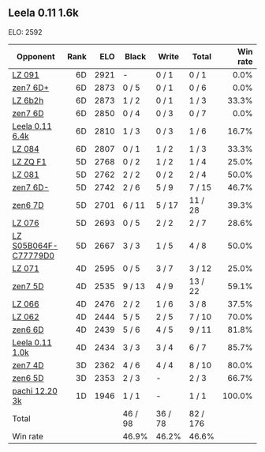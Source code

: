 ## Leela 0.11 1.6k ##

ELO: 2592

Opponent | Rank | ELO | Black | Write | Total | Win rate
---------|-----:|----:|-------|-------|-------|-------:
[LZ 091](LZ%20091.md) | 6D | 2921 | - | 0 / 1 | 0 / 1 | 0.0%
[zen7 6D+](zen7%206D+.md) | 6D | 2873 | 0 / 5 | 0 / 1 | 0 / 6 | 0.0%
[LZ 6b2h](LZ%206b2h.md) | 6D | 2873 | 1 / 2 | 0 / 1 | 1 / 3 | 33.3%
[zen7 6D](zen7%206D.md) | 6D | 2850 | 0 / 4 | 0 / 3 | 0 / 7 | 0.0%
[Leela 0.11 6.4k](Leela%200.11%206.4k.md) | 6D | 2810 | 1 / 3 | 0 / 3 | 1 / 6 | 16.7%
[LZ 084](LZ%20084.md) | 6D | 2807 | 0 / 1 | 1 / 2 | 1 / 3 | 33.3%
[LZ ZQ F1](LZ%20ZQ%20F1.md) | 5D | 2768 | 0 / 2 | 1 / 2 | 1 / 4 | 25.0%
[LZ 081](LZ%20081.md) | 5D | 2762 | 2 / 2 | 0 / 2 | 2 / 4 | 50.0%
[zen7 6D-](zen7%206D-.md) | 5D | 2742 | 2 / 6 | 5 / 9 | 7 / 15 | 46.7%
[zen6 7D](zen6%207D.md) | 5D | 2701 | 6 / 11 | 5 / 17 | 11 / 28 | 39.3%
[LZ 076](LZ%20076.md) | 5D | 2693 | 0 / 5 | 2 / 2 | 2 / 7 | 28.6%
[LZ S05B064F-C77779D0](LZ%20S05B064F-C77779D0.md) | 5D | 2667 | 3 / 3 | 1 / 5 | 4 / 8 | 50.0%
[LZ 071](LZ%20071.md) | 4D | 2595 | 0 / 5 | 3 / 7 | 3 / 12 | 25.0%
[zen7 5D](zen7%205D.md) | 4D | 2535 | 9 / 13 | 4 / 9 | 13 / 22 | 59.1%
[LZ 066](LZ%20066.md) | 4D | 2476 | 2 / 2 | 1 / 6 | 3 / 8 | 37.5%
[LZ 062](LZ%20062.md) | 4D | 2444 | 5 / 5 | 2 / 5 | 7 / 10 | 70.0%
[zen6 6D](zen6%206D.md) | 4D | 2439 | 5 / 6 | 4 / 5 | 9 / 11 | 81.8%
[Leela 0.11 1.0k](Leela%200.11%201.0k.md) | 4D | 2434 | 3 / 3 | 3 / 4 | 6 / 7 | 85.7%
[zen7 4D](zen7%204D.md) | 3D | 2362 | 4 / 6 | 4 / 4 | 8 / 10 | 80.0%
[zen6 5D](zen6%205D.md) | 3D | 2353 | 2 / 3 | - | 2 / 3 | 66.7%
[pachi 12.20 3k](pachi%2012.20%203k.md) | 1D | 1946 | 1 / 1 | - | 1 / 1 | 100.0%
Total | | | 46 / 98 | 36 / 78 | 82 / 176 | 
Win rate| | | 46.9% | 46.2% | 46.6% | 
